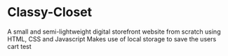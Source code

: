 # Classy-Closet
A small and semi-lightweight digital storefront website from scratch using HTML, CSS and Javascript
Makes use of local storage to save the users cart
test
